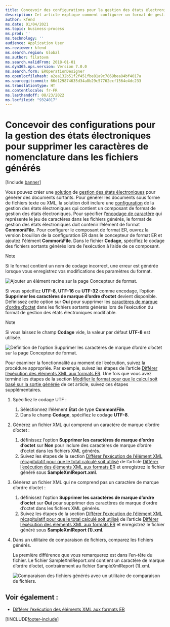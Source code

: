 ```yaml
---
title: Concevoir des configurations pour la gestion des états électroniques pour supprimer les caractères de nomenclature dans les fichiers générés
description: Cet article explique comment configurer un format de gestion des états électroniques pour générer des rapports qui suppriment les caractères de marque d’ordre d’octet (BOM).
author: kfend
ms.date: 01/04/2021
ms.topic: business-process
ms.prod: ''
ms.technology: ''
audience: Application User
ms.reviewer: kfend
ms.search.region: Global
ms.author: filatovm
ms.search.validFrom: 2018-01-01
ms.dyn365.ops.version: Version 7.0.0
ms.search.form: EROperationDesigner
ms.openlocfilehash: a2ea132b51f2f451fbe81a9c7869bea84bf4017a
ms.sourcegitcommit: 66d129874635d34a8b29c57762ecf1564e4dc233
ms.translationtype: HT
ms.contentlocale: fr-FR
ms.lasthandoff: 08/23/2022
ms.locfileid: "9324017"
---
```

# <a name="design-er-configurations-to-suppress-bom-characters-in-generated-files"></a>Concevoir des configurations pour la gestion des états électroniques pour supprimer les caractères de nomenclature dans les fichiers générés

[!include [banner](../includes/banner.md)]

Vous pouvez créer une [solution](er-quick-start1-new-solution.md) de [gestion des états électroniques](general-electronic-reporting.md) pour générer des documents sortants. Pour générer les documents sous forme de fichiers texte ou XML, la solution doit inclure une [configuration](general-electronic-reporting.md#Configuration) de la gestion des états électroniques qui contient un composant de format de gestion des états électroniques. Pour spécifier l’[encodage de caractère](/windows/win32/intl/character-sets) qui représente le jeu de caractères dans les fichiers générés, le format de gestion des états électroniques doit contenir l’élément de format **Common\\File**. Pour configurer le composant de format ER, ouvrez la version brouillon de la configuration ER dans le concepteur de format ER et ajoutez l'élément **Common\\File**. Dans le fichier **Codage**, spécifiez le codage des fichiers sortants générés lors de l’exécution à l’aide de ce composant.

> [!NOTE]
> Si le format contient un nom de codage incorrect, une erreur est générée lorsque vous enregistrez vos modifications des paramètres du format.

![Ajouter un élément racine sur la page Concepteur de format.](./media/er-suppress-bom-characters-image1.gif)

Si vous spécifiez **UTF-8**, **UTF-16** ou **UTF-32** comme encodage, l’option **Supprimer les caractères de marque d’ordre d’octet** devient disponible. Définissez cette option sur **Oui** pour supprimer les [ caractères de marque d’ordre d’octet](/globalization/encoding/byte-order-mark) dans les fichiers sortants générés lors de l’exécution du format de gestion des états électroniques modifiable.

> [!NOTE]
> Si vous laissez le champ **Codage** vide, la valeur par défaut **UTF-8** est utilisée.

![Définition de l’option Supprimer les caractères de marque d’ordre d’octet sur la page Concepteur de format.](./media/er-suppress-bom-characters-image2.gif)

Pour examiner la fonctionnalité au moment de l’exécution, suivez la procédure appropriée. Par exemple, suivez les étapes de l’article [Différer l’exécution des éléments XML aux formats ER](er-defer-xml-element.md). Une fois que vous avez terminé les étapes de la section [Modifier le format pour que le calcul soit basé sur la sortie générée](er-defer-xml-element.md#modify-the-format-so-that-the-calculation-is-based-on-generated-output) de cet article, suivez ces étapes supplémentaires.

1. Spécifiez le codage UTF :

    1. Sélectionnez l’élément **État** de type **Common\\File**.
    2. Dans le champ **Codage**, spécifiez le codage **UTF-8**.

2. Générez un fichier XML qui comprend un caractère de marque d’ordre d’octet :

    1. définissez l’option **Supprimer les caractères de marque d’ordre d’octet** sur **Non** pour inclure des caractères de marque d’ordre d’octet dans les fichiers XML générés.
    2. Suivez les étapes de la section [Différer l’exécution de l’élément XML récapitulatif pour que le total calculé soit utilisé](er-defer-xml-element.md#defer-the-execution-of-the-summary-xml-element-so-that-the-calculated-total-is-used) de l’article [Différer l’exécution des éléments XML aux formats ER](er-defer-xml-element.md) et enregistrez le fichier généré sous **SampleXmlReport.xml**.

3. Générez un fichier XML qui ne comprend pas un caractère de marque d’ordre d’octet :

    1. définissez l’option **Supprimer les caractères de marque d’ordre d’octet** sur **Oui** pour supprimer des caractères de marque d’ordre d’octet dans les fichiers XML générés.
    2. Suivez les étapes de la section [Différer l’exécution de l’élément XML récapitulatif pour que le total calculé soit utilisé](er-defer-xml-element.md#defer-the-execution-of-the-summary-xml-element-so-that-the-calculated-total-is-used) de l’article [Différer l’exécution des éléments XML aux formats ER](er-defer-xml-element.md) et enregistrez le fichier généré sous **SampleXmlReport (1).xml**.

4. Dans un utilitaire de comparaison de fichiers, comparez les fichiers générés.

    La première différence que vous remarquerez est dans l’en-tête du fichier. Le fichier SampleXmlReport.xml contient un caractère de marque d’ordre d’octet, contrairement au fichier SampleXmlReport (1).xml.

    ![Comparaison des fichiers générés avec un utilitaire de comparaison de fichiers.](./media/er-suppress-bom-characters-image3.png)

## <a name="see-also"></a>Voir également :

- [Différer l’exécution des éléments XML aux formats ER](er-defer-xml-element.md)


[!INCLUDE[footer-include](../../../includes/footer-banner.md)]
